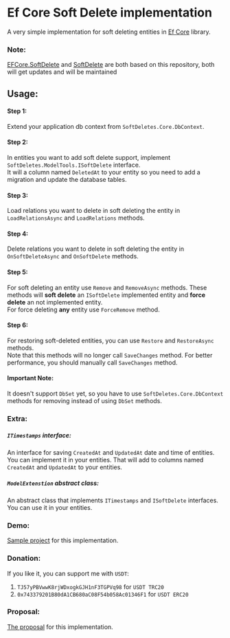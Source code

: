 # Ef Core Soft Delete implementation

A very simple implementation for soft deleting entities in
[Ef Core](https://github.com/dotnet/efcore) library.

### Note:

[EFCore.SoftDelete](https://www.nuget.org/packages/EFCore.SoftDelete/) and [SoftDelete](https://www.nuget.org/packages/SoftDelete/) are both based on this repository, both will get updates and will be maintained

## Usage:

#### Step 1:

Extend your application db context from `SoftDeletes.Core.DbContext`.

#### Step 2:

In entities you want to add soft delete support, implement `SoftDeletes.ModelTools.ISoftDelete`
interface.   
It will a column named `DeletedAt` to your entity so you need to add a migration and update the database tables.

#### Step 3:

Load relations you want to delete in soft deleting the entity in `LoadRelationsAsync` and `LoadRelations` methods.

#### Step 4:

Delete relations you want to delete in soft deleting the entity in `OnSoftDeleteAsync` and `OnSoftDelete` methods.

#### Step 5:

For soft deleting an entity use `Remove` and `RemoveAsync` methods. These methods will
**soft delete** an `ISoftDelete` implemented entity and **force delete** an not implemented entity.   
For force deleting **any** entity use `ForceRemove` method.

#### Step 6:

For restoring soft-deleted entities, you can use `Restore` and `RestoreAsync` methods.   
Note that this methods will no longer call `SaveChanges` method. For better performance, you should manually call `SaveChanges` method.

#### Important Note:

It doesn't support `DbSet` yet, so you have to use `SoftDeletes.Core.DbContext` methods for removing instead of using `DbSet` methods.

### Extra:

##### `ITimestamps` interface:

An interface for saving `CreatedAt` and `UpdatedAt` date and time of entities.   
You can implement it in your entities. That will add to columns named
`CreatedAt` and `UpdatedAt` to your entities.

##### `ModelExtenstion` abstract class:

An abstract class that implements `ITimestamps` and `ISoftDelete` interfaces.   
You can use it in your entities.

### Demo:

[Sample project](https://github.com/AshkanAbd/efCoreSoftDeletes/tree/master/Sample) for this implementation.

### Donation:

If you like it, you can support me with `USDT`:

1) `TJ57yPBVwwK8rjWDxogkGJH1nF3TGPVq98` for `USDT TRC20`
2) `0x743379201B80dA1CB680aC08F54b058Ac01346F1` for `USDT ERC20`

### Proposal:

[The proposal](https://1drv.ms/b/s!AirwjkMOI-BwkAzedA6E6YVkZqjQ?e=vfV2hq) for this implementation.

